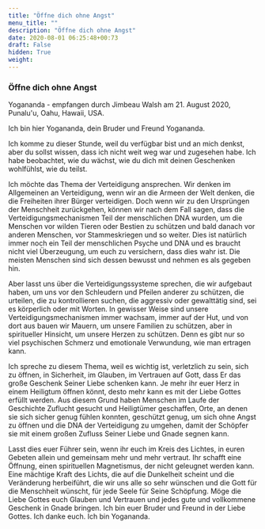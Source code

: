 ```yaml
---
title: "Öffne dich ohne Angst"
menu_title: ""
description: "Öffne dich ohne Angst"
date: 2020-08-01 06:25:48+00:73
draft: False
hidden: True
weight:
---
```

### Öffne dich ohne Angst

Yogananda - empfangen durch Jimbeau Walsh am 21. August 2020, Punalu'u, Oahu, Hawaii, USA.

Ich bin hier Yogananda, dein Bruder und Freund Yogananda.

Ich komme zu dieser Stunde, weil du verfügbar bist und an mich denkst, aber du sollst wissen, dass ich nicht weit weg war und zugesehen habe. Ich habe beobachtet, wie du wächst, wie du dich mit deinen Geschenken wohlfühlst, wie du teilst.

Ich möchte das Thema der Verteidigung ansprechen. Wir denken im Allgemeinen an Verteidigung, wenn wir an die Armeen der Welt denken, die die Freiheiten ihrer Bürger verteidigen. Doch wenn wir zu den Ursprüngen der Menschheit zurückgehen, können wir nach dem Fall sagen, dass die Verteidigungsmechanismen Teil der menschlichen DNA wurden, um die Menschen vor wilden Tieren oder Bestien zu schützen und bald danach vor anderen Menschen, vor Stammeskriegen und so weiter. Dies ist natürlich immer noch ein Teil der menschlichen Psyche und DNA und es braucht nicht viel Überzeugung, um euch zu versichern, dass dies wahr ist. Die meisten Menschen sind sich dessen bewusst und nehmen es als gegeben hin.

Aber lasst uns über die Verteidigungssysteme sprechen, die wir aufgebaut haben, um uns vor den Schleudern und Pfeilen anderer zu schützen, die urteilen, die zu kontrollieren suchen, die aggressiv oder gewalttätig sind, sei es körperlich oder mit Worten. In gewisser Weise sind unsere Verteidigungsmechanismen immer wachsam, immer auf der Hut, und von dort aus bauen wir Mauern, um unsere Familien zu schützen, aber in spiritueller Hinsicht, um unsere Herzen zu schützen. Denn es gibt nur so viel psychischen Schmerz und emotionale Verwundung, wie man ertragen kann.

Ich spreche zu diesem Thema, weil es wichtig ist, verletzlich zu sein, sich zu öffnen, in Sicherheit, im Glauben, im Vertrauen auf Gott, dass Er das große Geschenk Seiner Liebe schenken kann. Je mehr ihr euer Herz in einem Heiligtum öffnen könnt, desto mehr kann es mit der Liebe Gottes erfüllt werden. Aus diesem Grund haben Menschen im Laufe der Geschichte Zuflucht gesucht und Heiligtümer geschaffen, Orte, an denen sie sich sicher genug fühlen konnten, geschützt genug, um sich ohne Angst zu öffnen und die DNA der Verteidigung zu umgehen, damit der Schöpfer sie mit einem großen Zufluss Seiner Liebe und Gnade segnen kann.

Lasst dies euer Führer sein, wenn ihr euch im Kreis des Lichtes, in euren Gebeten allein und gemeinsam mehr und mehr vertraut. Ihr schafft eine Öffnung, einen spirituellen Magnetismus, der nicht geleugnet werden kann. Eine mächtige Kraft des Lichts, die auf die Dunkelheit scheint und die Veränderung herbeiführt, die wir uns alle so sehr wünschen und die Gott für die Menschheit wünscht, für jede Seele für Seine Schöpfung. Möge die Liebe Gottes euch Glauben und Vertrauen und jedes gute und vollkommene Geschenk in Gnade bringen. Ich bin euer Bruder und Freund in der Liebe Gottes. Ich danke euch. Ich bin Yogananda.
